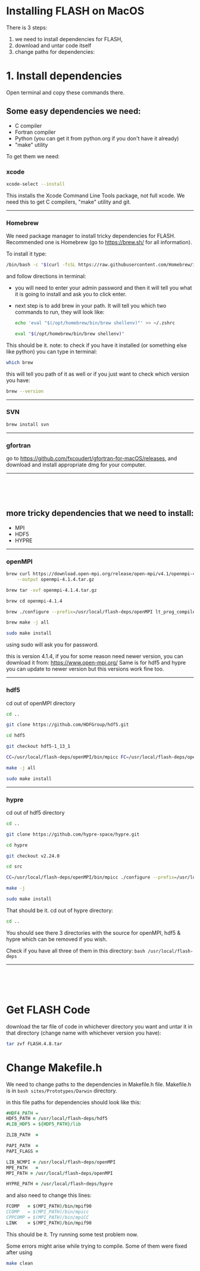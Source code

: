 # Installing FLASH on MacOS

There is 3 steps: 
1. we need to install dependencies for FLASH, 
2. download and untar code itself
3. change paths for dependencies:

# 1. Install dependencies
Open terminal and copy these commands there.  

## Some easy dependencies we need: 
* C compiler
* Fortran compiler
* Python (you can get it from python.org if you don't have it already)
* "make" utility

To get them we need: 
### xcode

```bash 
xcode-select --install
```

This installs the Xcode Command Line Tools package, not full xcode. We need this to get C compilers, "make" utility and git. 

---

### Homebrew
We need package manager to install tricky dependencies for FLASH. Recommended one is Homebrew (go to https://brew.sh/ for all information). 

To install it type:

```bash 
/bin/bash -c "$(curl -fsSL https://raw.githubusercontent.com/Homebrew/install/HEAD/install.sh)"
```

and follow directions in terminal: 
* you will need to enter your admin password and then it will tell you what it is going to install and ask you to click enter.

* next step is to add brew in your path. It will tell you which two commands to run, they will look like: 

   ```bash 
   echo 'eval "$(/opt/homebrew/bin/brew shellenv)"' >> ~/.zshrc
   ```
   ```bash 
   eval "$(/opt/homebrew/bin/brew shellenv)"
   ```

This should be it. note: to check if you have it installed (or something else like python) you can type in terminal:
```bash
which brew
```
this will tell you path of it as well
or if you just want to check which version you have:
```bash
brew --version
```

---

### SVN
```bash 
brew install svn
```
---

### gfortran
go to https://github.com/fxcoudert/gfortran-for-macOS/releases, and download and install appropriate dmg for your computer. 

---




<br>
<br>
<br>

## more tricky dependencies that we need to install: 
* MPI
* HDF5
* HYPRE

---
### openMPI

```bash 
brew curl https://download.open-mpi.org/release/open-mpi/v4.1/openmpi-4.1.4.tar.gz \
    --output openmpi-4.1.4.tar.gz 
```

```bash 
brew tar -xvf openmpi-4.1.4.tar.gz
```

```bash 
brew cd openmpi-4.1.4
```

```bash 
brew ./configure --prefix=/usr/local/flash-deps/openMPI lt_prog_compiler_wl_FC='-Wl,'
```

```bash 
brew make -j all
```

```bash 
sudo make install
```

using sudo will ask you for password.

this is version 4.1.4, if you for some reason need newer version, you can download it from: https://www.open-mpi.org/ 
Same is for hdf5 and hypre you can update to newer version but this versions work fine too. 

---
### hdf5

cd out of openMPI directory

```bash 
cd ..
```

```bash 
git clone https://github.com/HDFGroup/hdf5.git
```

```bash 
cd hdf5
```

```bash 
git checkout hdf5-1_13_1
```

```bash 
CC=/usr/local/flash-deps/openMPI/bin/mpicc FC=/usr/local/flash-deps/openMPI/bin/mpif90 ./configure --enable-parallel --enable-fortran --prefix=/usr/local/flash-deps/hdf5
```

```bash 
make -j all
```

```bash 
sudo make install
```
---
### hypre

cd out of hdf5 directory

```bash 
cd ..
```

```bash 
git clone https://github.com/hypre-space/hypre.git
```

```bash 
cd hypre
```

```bash 
git checkout v2.24.0
```

```bash 
cd src
```

```bash 
CC=/usr/local/flash-deps/openMPI/bin/mpicc ./configure --prefix=/usr/local/flash-deps/hypre
```

```bash 
make -j
```

```bash 
sudo make install
```

That should be it. cd out of hypre directory:

```bash 
cd ..
```
You should see there 3 directories with the source for openMPI, hdf5 & hypre which can be removed if you wish. 

Check if you have all three of them in this directory: ```bash /usr/local/flash-deps```

---
<br>
<br>
<br>

# Get FLASH Code

download the tar file of code in whichever directory you want and untar it in that directory (change name with whichever version you have):

```bash 
tar zvf FLASH.4.8.tar
```

# Change Makefile.h
We need to change paths to the dependencies in Makefile.h file. 
Makefile.h is in ```bash sites/Prototypes/Darwin``` directory.

in this file paths for dependencies should look like this:

```fortran
#HDF4_PATH =
HDF5_PATH = /usr/local/flash-deps/hdf5
#LIB_HDF5 = ${HDF5_PATH}/lib

ZLIB_PATH  =

PAPI_PATH  =
PAPI_FLAGS =

LIB_NCMPI = /usr/local/flash-deps/openMPI
MPE_PATH   =
MPI_PATH = /usr/local/flash-deps/openMPI

HYPRE_PATH = /usr/local/flash-deps/hypre
```

and also need to change this lines:

```fortran
FCOMP   = $(MPI_PATH)/bin/mpif90
CCOMP   = $(MPI_PATH)/bin/mpicc
CPPCOMP = $(MPI_PATH)/bin/mpiCC
LINK    = $(MPI_PATH)/bin/mpif90
```

This should be it. Try running some test problem now. 

Some errors might arise while trying to compile. Some of them were fixed after using 

```bash 
make clean
```















